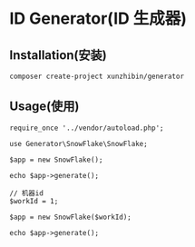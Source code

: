 # ID Generator(ID 生成器)


## Installation(安装)

	composer create-project xunzhibin/generator
	
## Usage(使用)

	require_once '../vendor/autoload.php';

	use Generator\SnowFlake\SnowFlake;

	$app = new SnowFlake();

	echo $app->generate();

	// 机器id
	$workId = 1;
	
	$app = new SnowFlake($workId);

	echo $app->generate();
